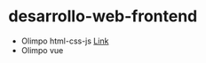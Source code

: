# desarrollo-web-frontend

- Olimpo html-css-js [Link](https://github.com/Jatez/desarrollo-web-frontend/tree/olimpo-basic)
- Olimpo vue
